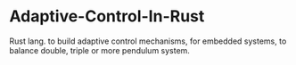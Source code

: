 # Adaptive-Control-In-Rust
Rust lang. to build adaptive control mechanisms, for embedded systems, to balance double, triple or more pendulum system.
